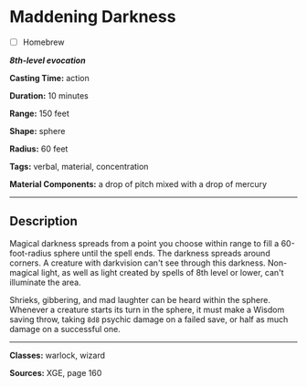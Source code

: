 # Maddening Darkness

- [ ] Homebrew

***8th-level evocation***

**Casting Time:** action

**Duration:** 10 minutes

**Range:** 150 feet

**Shape:** sphere

**Radius:** 60 feet

**Tags:** verbal, material, concentration

**Material Components:** a drop of pitch mixed with a drop of mercury

---

## Description
Magical darkness spreads from a point you choose within range to fill a 60-foot-radius sphere until the spell ends. The darkness spreads around corners. A creature with darkvision can't see through this darkness. Non-magical light, as well as light created by spells of 8th level or lower, can't illuminate the area.

Shrieks, gibbering, and mad laughter can be heard within the sphere. Whenever a creature starts its turn in the sphere, it must make a Wisdom saving throw, taking `8d8` psychic damage on a failed save, or half as much damage on a successful one.

---

**Classes:** warlock, wizard

**Sources:** XGE, page 160
